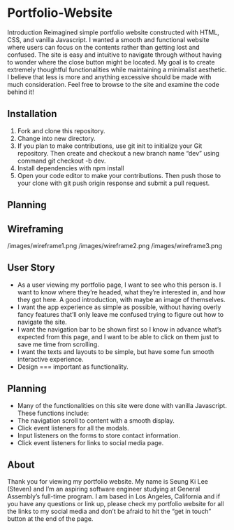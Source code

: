 # Portfolio-Website

Introduction 
Reimagined simple portfolio website constructed with HTML, CSS, and vanilla Javascript. I wanted a smooth and functional website where users can focus on the contents rather than getting lost and confused. The site is easy and intuitive to navigate through without having to wonder where the close button might be located. My goal is to create extremely thoughtful functionalities while maintaining a minimalist aesthetic. I believe that less is more and anything excessive should be made with much consideration. Feel free to browse to the site and examine the code behind it!

## Installation
1.	Fork and clone this repository.
2.	Change into new directory.
3.	If you plan to make contributions, use git init to initialize your Git repository. Then create and checkout a new branch name “dev” using command git checkout -b dev.
4.	Install dependencies with npm install
5.	Open your code editor to make your contributions. Then push those to your clone with git push origin response and submit a pull request. 


## Planning 

## Wireframing
/images/wireframe1.png
/images/wireframe2.png
/images/wireframe3.png

## User Story
*	As a user viewing my portfolio page, I want to see who this person is. I want to know where they’re headed, what they’re interested in, and how they got here. A good introduction, with maybe an image of themselves.
*	I want the app experience as simple as possible, without having overly fancy features that’ll only leave me confused trying to figure out how to navigate the site. 
*	I want the navigation bar to be shown first so I know in advance what’s expected from this page, and I want to be able to click on them just to save me time from scrolling. 
*	I want the texts and layouts to be simple, but have some fun  smooth interactive experience.
*	Design === important as functionality.

## Planning 
*	Many of the functionalities on this site were done with vanilla Javascript. These functions include:
*	The navigation scroll to content with a smooth display.
*	Click event listeners for all the modals.
*	Input listeners on the forms to store contact information. 
*	Click event listeners for links to social media page. 

## About
Thank you for viewing my portfolio website. My name is Seung Ki Lee (Steven) and I’m an aspiring software engineer studying at General Assembly’s full-time program. I am based in Los Angeles, California and if you have any questions or link up, please check my portfolio website for all the links to my social media and don’t be afraid to hit the “get in touch” button at the end of the page. 
